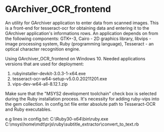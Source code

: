 # GArchiver_OCR_frontend
An utility for GArchiver application to enter data from scanned images.
This is a front-end for tesseract-ocr for obtaining data and entering it to the GArchiver application's informations rows.
An application depends on from the following components: GTK+-3, Cairo - 2D graphics library, libvips - image processing system, Ruby (programming language), Tesseract - an optical character recognition engine.

Using GArchiver_OCR_frontend on Windows 10.
Needed applications versions that are used for deployment:
 1. rubyinstaller-devkit-3.0.3-1-x64.exe
 2. tesseract-ocr-w64-setup-v5.0.0.20211201.exe
 3. vips-dev-w64-all-8.12.1.zip
 
Make sure that the "MSYS2 development toolchain" check box is selected during the Ruby installation process. It's necessity for adding ruby-vips into the gem collection.
In config.txt file enter absolute path to Tesseract-OCR and Ruby executables.

e.g lines in config.txt:
C:\Ruby30-x64\bin\ruby.exe
C:\msys\home\mdt\prjs\ruby\subtitle_extractor\convert_to_text.rb
